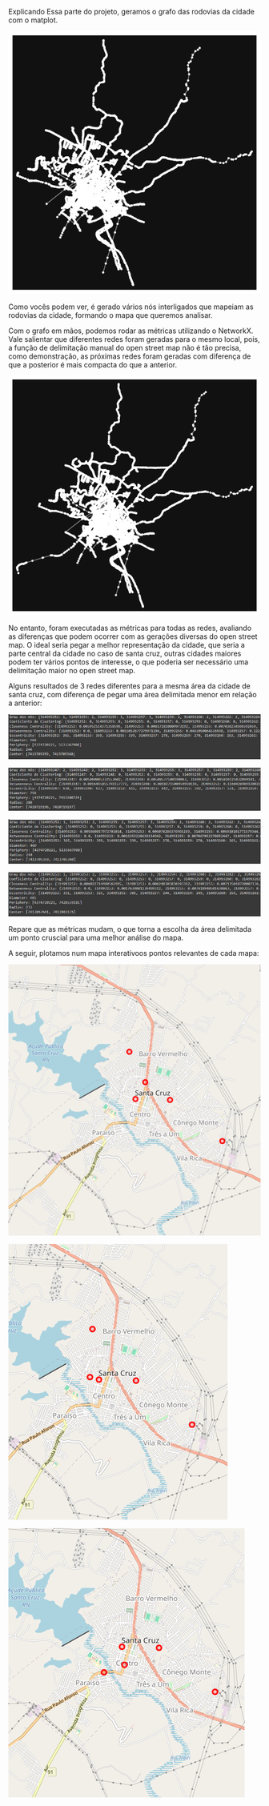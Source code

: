 Explicando Essa parte do projeto, geramos o grafo das rodovias da cidade com o matplot.

![Grafo do mapa de rodovias de Santa Cruz](download.png)

Como vocês podem ver, é gerado vários nós interligados que mapeiam as rodovias da cidade, formando o mapa que queremos analisar.

Com o grafo em mãos, podemos rodar as métricas utilizando o NetworkX. Vale salientar que diferentes redes foram geradas para o mesmo local, pois, a função de delimitação manual do open street map não é tão precisa, como demonstração, as próximas redes foram geradas com diferença de que a posterior é mais compacta do que a anterior.

![Grafo do mapa de rodovias de Santa Cruz, mais largo](download-1.png)

No entanto, foram executadas as métricas para todas as redes, avaliando as diferenças que podem ocorrer com as gerações diversas do open street map. O ideal seria pegar a melhor representação da cidade, que seria a parte central da cidade no caso de santa cruz, outras cidades maiores podem ter vários pontos de interesse, o que poderia ser necessário uma delimitação maior no open street map.

Alguns resultados de 3 redes diferentes para a mesma área da cidade de santa cruz, com diferença de pegar uma área delimitada menor em relação a anterior:

![métricas mapa 1](image.png)

![métricas mapa 2](image-1.png)

![métricas mapa 3](image-2.png)

![métricas mapa 4](image-3.png)

Repare que as métricas mudam, o que torna a escolha da área delimitada um ponto cruscial para uma melhor análise do mapa.

A seguir, plotamos num mapa interativoos pontos relevantes de cada mapa:

![mapa interativo 1](image-4.png)

![mapa interativo 2](image-5.png)

![mapa interativo 3](image-6.png)